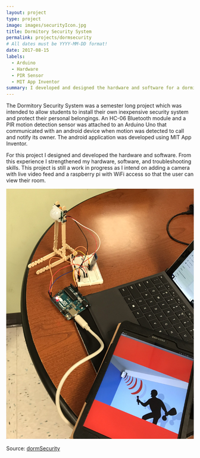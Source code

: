 ```yaml
---
layout: project
type: project
image: images/securityIcon.jpg
title: Dormitory Security System
permalink: projects/dormsecurity
# All dates must be YYYY-MM-DD format!
date: 2017-08-15
labels:
  - Arduino
  - Hardware
  - PIR Sensor
  - MIT App Inventor
summary: I developed and designed the hardware and software for a dormitory security system that calls the user via an andriod app when motion is detected. 
---
```



The Dormitory Security System was a semester long project which was intended to allow students to install their own inexpensive security system and protect their personal belongings. An HC-06 Bluetooth module and a PIR motion detection sensor was attached to an Arduino Uno that communicated with an android device when motion was detected to call and notify its owner. The android application was developed using MIT App Inventor. 

For this project I designed and developed the hardware and software. From this experience I strengthened my hardware, software, and troubleshooting skills. This project is still a work in progress as I intend on adding a camera with live video feed and a raspberry pi with WiFi access so that the user can view their room.

<img class="ui rounded image" src="../images/securityAppLarge.jpg">

 
Source: <a href="https://github.com/victoria-soto/dormSecurity"><i class="large github icon"></i>dormSecurity</a>
